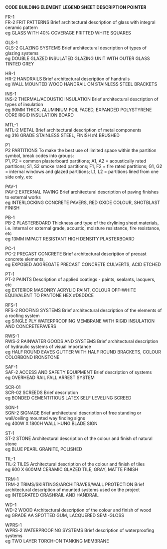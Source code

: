 <span  class="cart-philosophies-grid-codes-one-of-three">**CODE**</span>
<span  class="cart-philosophies-grid-codes-two-of-three">**BUILDING ELEMENT**</span>
<span  class="cart-philosophies-grid-codes-three-of-three">**LEGEND SHEET DESCRIPTION POINTER**</span>

<span  class="cart-philosophies-grid-codes-one-of-three">FR-1<br>FR-2</span>
<span  class="cart-philosophies-grid-codes-two-of-three">FRIT PATTERNS</span>
<span  class="cart-philosophies-grid-codes-three-of-three">Brief architectural description of glass with integral ceramic pattern<br>eg GLASS WITH 40% COVERAGE FRITTED WHITE SQUARES</span>

<span  class="cart-philosophies-grid-codes-one-of-three">GLS-1<br>GLS-2</span>
<span  class="cart-philosophies-grid-codes-two-of-three">GLAZING SYSTEMS</span>
<span  class="cart-philosophies-grid-codes-three-of-three">Brief architectural description of types of glazing systems<br>eg DOUBLE GLAZED INSULATED GLAZING UNIT WITH OUTER GLASS TINTED GREY</span>

<span  class="cart-philosophies-grid-codes-one-of-three">HR-1<br>HR-2</span>
<span  class="cart-philosophies-grid-codes-two-of-three">HANDRAILS</span>
<span  class="cart-philosophies-grid-codes-three-of-three">Brief architectural description of handrails<br>eg WALL MOUNTED WOOD HANDRAIL ON STAINLESS STEEL BRACKETS</span>

<span  class="cart-philosophies-grid-codes-one-of-three">INS-1<br>INS-2</span>
<span  class="cart-philosophies-grid-codes-two-of-three">THERMAL/ACOUSTIC INSULATION</span>
<span  class="cart-philosophies-grid-codes-three-of-three">Brief architectural description of types of insulation<br>eg 90MM THICK, ALUMINIUM FOIL FACED, EXPANDED POLYSTYRENE CORE RIGID INSULATION BOARD</span>

<span  class="cart-philosophies-grid-codes-one-of-three">MTL-1<br>MTL-2</span>
<span  class="cart-philosophies-grid-codes-two-of-three">METAL</span>
<span  class="cart-philosophies-grid-codes-three-of-three">Brief architectural description of metal components<br>eg 316 GRADE STAINLESS STEEL, FINISH #4 BRUSHED</span>

<span  class="cart-philosophies-grid-codes-one-of-three">P1<br>P2</span>
<span  class="cart-philosophies-grid-codes-two-of-three">PARTITIONS</span>
<span  class="cart-philosophies-grid-codes-three-of-three">To make the best use of limited space within the partition symbol, break codes into groups:<br>P1, P2 = common plasterboard partitions; A1, A2 = acoustically rated partitions; S1, S2 smoke rated partitions; F1, F2 = fire rated partitions; G1, G2 = internal windows and glazed partitions; L1, L2 = partitions lined from one side only, etc</span>

<span  class="cart-philosophies-grid-codes-one-of-three">PAV-1<br>PAV-2</span>
<span  class="cart-philosophies-grid-codes-two-of-three">EXTERNAL PAVING</span>
<span  class="cart-philosophies-grid-codes-three-of-three">Brief architectural description of paving finishes to external works<br>eg INTERLOCKING CONCRETE PAVERS, RED OXIDE COLOUR, SHOTBLAST FINISH</span>

<span  class="cart-philosophies-grid-codes-one-of-three">PB-1<br>PB-2</span>
<span  class="cart-philosophies-grid-codes-two-of-three">PLASTERBOARD</span>
<span  class="cart-philosophies-grid-codes-three-of-three">Thickness and type of the drylining sheet materials, i.e. internal or external grade, acoustic, moisture resistance, fire resistance, etc<br>eg 13MM IMPACT RESISTANT HIGH DENSITY PLASTERBOARD</span>

<span  class="cart-philosophies-grid-codes-one-of-three">PC-1<br>PC-2</span>
<span  class="cart-philosophies-grid-codes-two-of-three">PRECAST CONCRETE</span>
<span  class="cart-philosophies-grid-codes-three-of-three">Brief architectural description of precast concrete elements,<br>eg EXPOSED AGGREGATE PRECAST CONCRETE CULVERTS, ACID ETCHED</span>

<span  class="cart-philosophies-grid-codes-one-of-three">PT-1<br>PT-2</span>
<span  class="cart-philosophies-grid-codes-two-of-three">PAINTS</span>
<span  class="cart-philosophies-grid-codes-three-of-three">Description of applied coatings - paints, sealants, lacquers, etc<br>eg EXTERIOR MASONRY ACRYLIC PAINT, COLOUR OFF-WHITE EQUIVALENT TO PANTONE HEX #D8DDCE</span>

<span  class="cart-philosophies-grid-codes-one-of-three">RFS-1<br>RFS-2</span>
<span  class="cart-philosophies-grid-codes-two-of-three">ROOFING SYSTEMS</span>
<span  class="cart-philosophies-grid-codes-three-of-three">Brief architectural description of the elements of a roofing system<br>eg SINGLE PLY WATERPROOFING MEMBRANE WITH RIGID INSULATION AND CONCRETEPAVERS</span>

<span  class="cart-philosophies-grid-codes-one-of-three">RWS-1<br>RWS-2</span>
<span  class="cart-philosophies-grid-codes-two-of-three">RAINWATER GOODS AND
SYSTEMS</span>
<span  class="cart-philosophies-grid-codes-three-of-three">Brief architectural description of hydraulic systems of visual importance<br>eg HALF ROUND EAVES GUTTER WITH HALF ROUND BRACKETS, COLOUR COLORBOND IRONSTONE</span>

<span  class="cart-philosophies-grid-codes-one-of-three">SAF-1<br>SAF-2</span>
<span  class="cart-philosophies-grid-codes-two-of-three">ACCESS AND SAFETY EQUIPMENT</span>
<span  class="cart-philosophies-grid-codes-three-of-three">Brief description of systems<br>eg OVERHEAD RAIL FALL ARREST SYSTEM</span>

<span  class="cart-philosophies-grid-codes-one-of-three">SCR-01<br>SCR-02</span>
<span  class="cart-philosophies-grid-codes-two-of-three">SCREEDS</span>
<span  class="cart-philosophies-grid-codes-three-of-three">Brief description<br>eg BONDED CEMENTITIOUS LATEX SELF LEVELING SCREED</span>

<span  class="cart-philosophies-grid-codes-one-of-three">SGN-1<br>SGN-2</span>
<span  class="cart-philosophies-grid-codes-two-of-three">SIGNAGE</span>
<span  class="cart-philosophies-grid-codes-three-of-three">Brief architectural description of free standing or wall/ceiling mounted way finding signs<br>eg 400W X 1800H WALL HUNG BLADE SIGN</span>

<span  class="cart-philosophies-grid-codes-one-of-three">ST-1<br>ST-2</span>
<span  class="cart-philosophies-grid-codes-two-of-three">STONE</span>
<span  class="cart-philosophies-grid-codes-three-of-three">Architectural description of the colour and finish of natural stone<br>eg BLUE PEARL GRANITE, POLISHED</span>

<span  class="cart-philosophies-grid-codes-one-of-three">TIL-1<br>TIL-2</span>
<span  class="cart-philosophies-grid-codes-two-of-three">TILES</span>
<span  class="cart-philosophies-grid-codes-three-of-three">Architectural description of the colour and finish of tiles<br>eg 600 X 600MM CERAMIC GLAZED TILE, GRAY, MATTE FINISH</span>

<span  class="cart-philosophies-grid-codes-one-of-three">TRM-1<br>TRM-2</span>
<span  class="cart-philosophies-grid-codes-two-of-three">TRIMS/SKIRTINGS/ARCHITRAVES/WALL PROTECTION</span>
<span  class="cart-philosophies-grid-codes-three-of-three">Brief architectural description of mounted systems used on the project<br>eg INTEGRATED CRASHRAIL AND HANDRAIL</span>

<span  class="cart-philosophies-grid-codes-one-of-three">WD-1<br>WD-2</span>
<span  class="cart-philosophies-grid-codes-two-of-three">WOOD</span>
<span  class="cart-philosophies-grid-codes-three-of-three">Architectural description of the colour and finish of wood<br>eg GRADE AA SPOTTED GUM, LACQUERED SEMI-GLOSS</span>

<span  class="cart-philosophies-grid-codes-one-of-three">WPRS-1<br>WPRS-2</span>
<span  class="cart-philosophies-grid-codes-two-of-three">WATERPROOFING SYSTEMS</span>
<span  class="cart-philosophies-grid-codes-three-of-three" style="border-bottom: 0px;">Brief description of waterproofing systems<br>eg TWO LAYER TORCH-ON TANKING MEMBRANE</span>